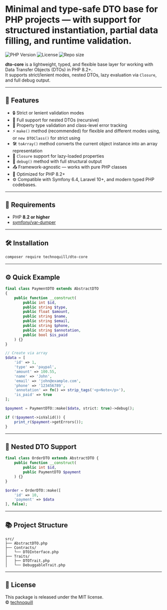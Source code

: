 # Minimal and type-safe DTO base for PHP projects — with support for structured instantiation, partial data filling, and runtime validation.

![PHP Version](https://img.shields.io/badge/PHP-8.2%2B-blue?style=flat-square&logo=php)
![License](https://img.shields.io/badge/license-MIT-green?style=flat-square)
![Repo size](https://img.shields.io/github/repo-size/technoquill/dto-core?style=flat-square)

**dto-core** is a lightweight, typed, and flexible base layer for working with Data Transfer Objects (DTOs) in PHP 8.2+.  
It supports strict/lenient modes, nested DTOs, lazy evaluation via `Closure`, and full debug output.

---

## 🚀 Features

- 🔒 Strict or lenient validation modes
- 🧱 Full support for nested DTOs (recursive)
- 🧪 Property type validation and class-level error tracking
- ⚡ `make()` method (recommended) for flexible and different modes using, or `new DTOClass()` for strict using
- 🛠️ `toArray()` method converts the current object instance into an array representation
- 🧩 `Closure` support for lazy-loaded properties
- 🔧 `debug()` method with full structural output
- 📤 Framework-agnostic — works with pure PHP classes
- 🔩 Optimized for PHP 8.2+
- ⚙️ Compatible with Symfony 6.4, Laravel 10+, and modern typed PHP codebases.

---

## 🧬 Requirements

- PHP **8.2 or higher**
- [symfony/var-dumper](https://packagist.org/packages/symfony/var-dumper)

---

## 🛠 Installation

```bash
composer require technoquill/dto-core
```

---

## ⚙️ Quick Example

```php
final class PaymentDTO extends AbstractDTO
{
    public function __construct(
        public int $id,
        public string $type,
        public float $amount,
        public string $name,
        public string $email,
        public string $phone,
        public string $annotation,
        public bool $is_paid
    ) {}
}

// Create via array
$data = [
    'id' => 1,
    'type' => 'paypal',
    'amount' => 100.55,
    'name' => 'John',
    'email' => 'john@example.com',
    'phone' => '123456789',
    'annotation' => fn() => strip_tags('<p>Note</p>'),
    'is_paid' => true
];

$payment = PaymentDTO::make($data, strict: true)->debug();

if (!$payment->isValid()) {
    print_r($payment->getErrors());
}
```

---

## 🧩 Nested DTO Support

```php
final class OrderDTO extends AbstractDTO {
    public function __construct(
        public int $id,
        public PaymentDTO $payment
    ) {}
}

$order = OrderDTO::make([
    'id' => 10,
    'payment' => $data
], false);
```

---

## 📚 Project Structure

```
src/
├── AbstractDTO.php
├── Contracts/
│   └── DTOInterface.php
├── Traits/
│   ├── DTOTrait.php
│   └── DebuggableTrait.php
```

---

## 🔖 License

This package is released under the MIT license.  
© [technoquill](https://github.com/technoquill)

